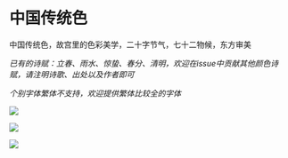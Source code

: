 # 中国传统色
中国传统色，故宫里的色彩美学，二十字节气，七十二物候，东方审美

*已有的诗赋：立春、雨水、惊蛰、春分、清明，欢迎在issue中贡献其他颜色诗赋，请注明诗歌、出处以及作者即可*

*个别字体繁体不支持，欢迎提供繁体比较全的字体*

![](https://fastly.jsdelivr.net/gh/daodaolee/photobed@main/img/1662291614585china-color.vercel.app_3.png)

![](https://fastly.jsdelivr.net/gh/daodaolee/photobed@main/img/1662291616429china-color.vercel.app_1.png)

![](https://fastly.jsdelivr.net/gh/daodaolee/photobed@main/img/1662291618430china-color.vercel.app_2.png)
